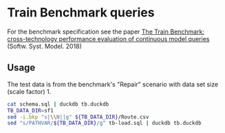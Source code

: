 # Train Benchmark queries

For the benchmark specification see the paper [The Train Benchmark: cross-technology performance evaluation of continuous model queries](https://link.springer.com/10.1007/s10270-016-0571-8) (Softw. Syst. Model. 2018)

## Usage

The test data is from the benchmark's "Repair" scenario with data set size (scale factor) 1.

```bash
cat schema.sql | duckdb tb.duckdb
TB_DATA_DIR=sf1
sed -i.bkp "s|\\N||g" ${TB_DATA_DIR}/Route.csv
sed "s/PATHVAR/${TB_DATA_DIR}/g" tb-load.sql | duckdb tb.duckdb
```
